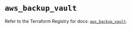 # `aws_backup_vault`

Refer to the Terraform Registry for docs: [`aws_backup_vault`](https://registry.terraform.io/providers/hashicorp/aws/5.62.0/docs/resources/backup_vault).
